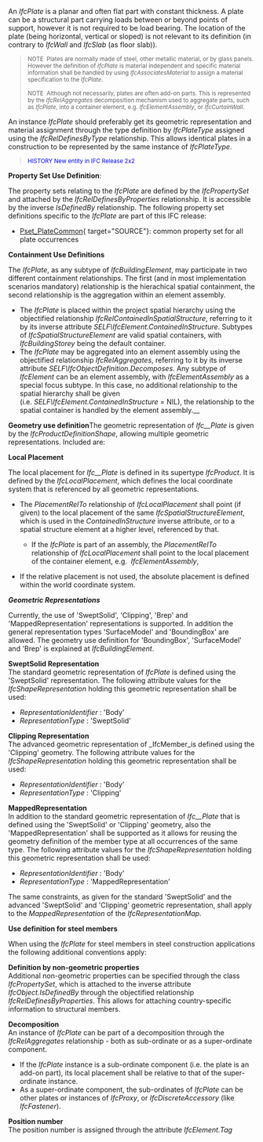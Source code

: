 An _IfcPlate_ is a planar and often flat part with constant thickness. A plate can be a structural part carrying loads between or beyond points of support, however it is not required to be load bearing.&nbsp;The location of the plate (being horizontal, vertical or sloped) is not relevant to its definition (in contrary to _IfcWall_ and _IfcSlab_ (as floor slab)).&nbsp;

> <small>NOTE &nbsp;Plates are&nbsp;normally
made of steel, other metallic material, or by glass panels. However the
definition of <i>IfcPlate</i> is material independent and
specific material information shall be handled by using <i>IfcAssociatesMaterial</i>
to assign a material specification to the <i>IfcPlate</i>.&nbsp;</small>
> 
> <small>NOTE &nbsp;Although not necessarily, plates
are often add-on parts. This
is represented by
the <i>IfcRelAggregates</i> decomposition
mechanism used to aggregate parts, such as <i>IfcPlate</i>,
into a container element, e.g. <i>IfcElementAssembly</i>,
or <i>IfcCurtainWall</i>.&nbsp;</small>
> 


An instance _IfcPlate_ should preferably get its geometric representation and material assignment through the type definition by _IfcPlateType_ assigned using the _IfcRelDefinesByType_ relationship. This allows identical plates in a construction to be represented by the same instance of _IfcPlateType_.

> <font color="#0000ff"><small>
HISTORY New entity in IFC
Release 2x2 </small></font>

****Property Set Use Definition****:

The property sets relating to the _IfcPlate_ are defined by the _IfcPropertySet_ and attached by the _IfcRelDefinesByProperties_ relationship. It is accessible by the inverse _IsDefinedBy_ relationship. The following property set definitions specific to the _IfcPlate_ are part of this IFC release:

* [Pset_PlateCommon](../../psd/IfcSharedBldgElements/Pset_PlateCommon.xml){ target="SOURCE"}: common property set for all plate occurrences 

****Containment Use Definitions****

The _IfcPlate_, as any subtype of _IfcBuildingElement_, may participate in two different containment relationships. The first (and in most implementation scenarios mandatory) relationship is the hierachical spatial containment, the second relationship is the aggregation within an&nbsp;element assembly.

* The&nbsp;_IfcPlate_ is placed within the project spatial hierarchy using the objectified relationship _IfcRelContainedInSpatialStructure_, referring to it by its inverse attribute _SELF\IfcElement.ContainedInStructure_. Subtypes of&nbsp;_IfcSpatialStructureElement_ are valid spatial containers, with _IfcBuildingStorey_ being the default container.
* The&nbsp;_IfcPlate_ may be aggregated into an element assembly using the objectified relationship _IfcRelAggregates_, referring to it by its inverse attribute _SELF\IfcObjectDefinition.Decomposes_. Any subtype of _IfcElement_ can be an element assembly, with _IfcElementAssembly_ as a special focus subtype. In this case, no additional relationship to the spatial hierarchy shall be given (i.e.&nbsp;_SELF\IfcElement.ContainedInStructure_ = NIL), the relationship to the spatial container is handled by the element assembly.__ 

****Geometry use definition****The geometric representation of _Ifc__Plate_ is given by the _IfcProductDefinitionShape_, allowing multiple geometric representations. Included are:

**Local Placement**

The local placement for _Ifc__Plate_ is defined in its supertype _IfcProduct_. It is defined by the _IfcLocalPlacement_, which defines the local coordinate system that is referenced by all geometric representations.

* The _PlacementRelTo_ relationship of _IfcLocalPlacement_ shall point (if given) to the local placement of the same _IfcSpatialStructureElement_, which is used in the _ContainedInStructure_ inverse attribute, or to a spatial structure element at a higher level, referenced by that.
    * If the _IfcPlate_ is part of an assembly, the _PlacementRelTo_ relationship of _IfcLocalPlacement_ shall point to the local placement of the container element, e.g. _&nbsp;IfcElementAssembly_, 

* If the relative placement is not used, the absolute placement is defined within the world coordinate system.

**_Geometric Representations_**

Currently, the use of 'SweptSolid', 'Clipping', 'Brep' and 'MappedRepresentation' representations is supported. In addition the general representation types 'SurfaceModel' and 'BoundingBox' are allowed. The geometry use definition for 'BoundingBox', 'SurfaceModel' and 'Brep' is explained at _IfcBuildingElement_.

**SweptSolid Representation**  
The standard geometric representation of _IfcPlate_ is defined using the 'SweptSolid' representation. The following attribute values for the _IfcShapeRepresentation_ holding this geometric representation shall be used:

* _RepresentationIdentifier_ : 'Body'
* _RepresentationType_ : 'SweptSolid'

**Clipping Representation**  
The advanced geometric representation of _IfcMember_is defined using the 'Clipping' geometry. The following attribute values for the _IfcShapeRepresentation_ holding this geometric representation shall be used:

* _RepresentationIdentifier_ : 'Body'
* _RepresentationType_ : 'Clipping'

**MappedRepresentation**  
In addition to the standard geometric representation of _Ifc__Plate_ that is defined using the 'SweptSolid' or 'Clipping' geometry, also the 'MappedRepresentation' shall be supported as it allows for reusing the geometry definition of the member type at all occurrences of the same type. The following attribute values for the _IfcShapeRepresentation_ holding this geometric representation shall be used:

* _RepresentationIdentifier_ : 'Body'
* _RepresentationType_ : 'MappedRepresentation'

The same constraints, as given for the standard 'SweptSolid' and the advanced 'SweptSolid' and 'Clipping' geometric representation, shall apply to the _MappedRepresentation_ of the _IfcRepresentationMap_.

****Use definition for steel members****

When using the _IfcPlate_ for steel members in steel construction applications the following additional conventions apply:

**Definition by non-geometric properties**  
Additional non-geometric properties can be specified through the class _IfcPropertySet_, which is attached to the inverse attribute _IfcObject.IsDefinedBy_ through the objectified relationship _IfcRelDefinesByProperties_. This allows for attaching country-specific information to structural members.

**Decomposition**  
An instance of _IfcPlate_ can be part of a decomposition through the _IfcRelAggregates_ relationship - both as sub-ordinate or as a super-ordinate component.

* If the _IfcPlate_ instance is a sub-ordinate component (i.e. the plate is an add-on part), its local placement shall be relative to that of the super-ordinate instance. 
* As a super-ordinate component, the sub-ordinates of _IfcPlate_ can be other plates or instances of _IfcProxy_, or _IfcDiscreteAccessory_ (like _IfcFastener_). 

**Position number**  
The position number is assigned through the attribute _IfcElement.Tag_